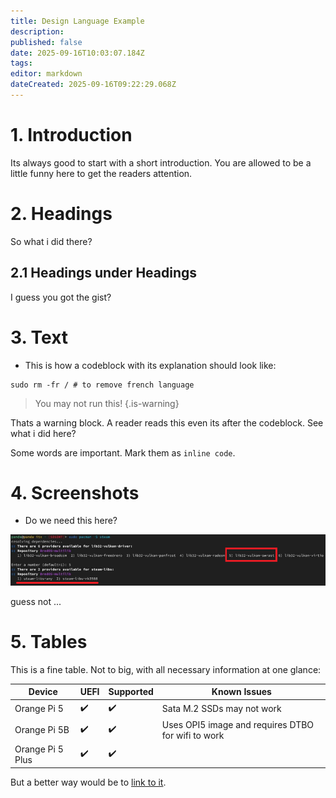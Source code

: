 ```yaml
---
title: Design Language Example
description: 
published: false
date: 2025-09-16T10:03:07.184Z
tags: 
editor: markdown
dateCreated: 2025-09-16T09:22:29.068Z
---
```


# 1. Introduction

Its always good to start with a short introduction. You are allowed to be a little funny here to get the readers attention.

# 2. Headings
So what i did there?

## 2.1 Headings under Headings
I guess you got the gist?

# 3. Text

- This is how a codeblock with its explanation should look like:

```
sudo rm -fr / # to remove french language
```

> You may not run this!
{.is-warning}

Thats a warning block. A reader reads this even its after the codeblock. See what i did here?

Some words are important. Mark them as `inline code`.

# 4. Screenshots

- Do we need this here?

![steam_libs_selection.png](/steam_libs_selection.png)

guess not ...

# 5. Tables

This is a fine table. Not to big, with all necessary information at one glance:

| Device            | UEFI  | Supported | Known Issues |
|-------------------|-------|-----------|--------------|
| Orange Pi 5       |  ✔️    | ✔️        | Sata M.2 SSDs may not work|
| Orange Pi 5B      | ✔️     | ✔️        |Uses OPI5 image and requires DTBO for wifi to work|
| Orange Pi 5 Plus  | ✔️     | ✔️        |              |

But a better way would be to [link to it](/en/orangepi-5).
